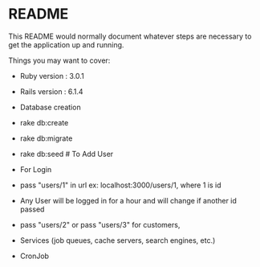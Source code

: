# README

This README would normally document whatever steps are necessary to get the
application up and running.

Things you may want to cover:

* Ruby version : 3.0.1
* Rails version : 6.1.4

* Database creation
* rake db:create
* rake db:migrate
* rake db:seed # To Add User

* For Login
* pass "users/1" in url ex: localhost:3000/users/1, where 1 is id
* Any User will be logged in for a hour and will change if another id passed
* pass "users/2" or pass "users/3" for customers,

* Services (job queues, cache servers, search engines, etc.)
- CronJob

